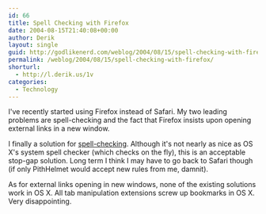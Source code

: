 ```yaml
---
id: 66
title: Spell Checking with Firefox
date: 2004-08-15T21:40:08+00:00
author: Derik
layout: single
guid: http://godlikenerd.com/weblog/2004/08/15/spell-checking-with-firefox/
permalink: /weblog/2004/08/15/spell-checking-with-firefox/
shorturl:
  - http://l.derik.us/1v
categories:
  - Technology
---
```

I've recently started using Firefox instead of Safari. My two leading problems are spell-checking and the fact that Firefox insists upon opening external links in a new window.

I finally a solution for [spell-checking](http://www.exchangecode.com/spellbound/). Although it's not nearly as nice as OS X's system spell checker (which checks on the fly), this is an acceptable stop-gap solution. Long term I think I may have to go back to Safari though (if only PithHelmet would accept new rules from me, damnit).

As for external links opening in new windows, none of the existing solutions work in OS X. All tab manipulation extensions screw up bookmarks in OS X. Very disappointing.